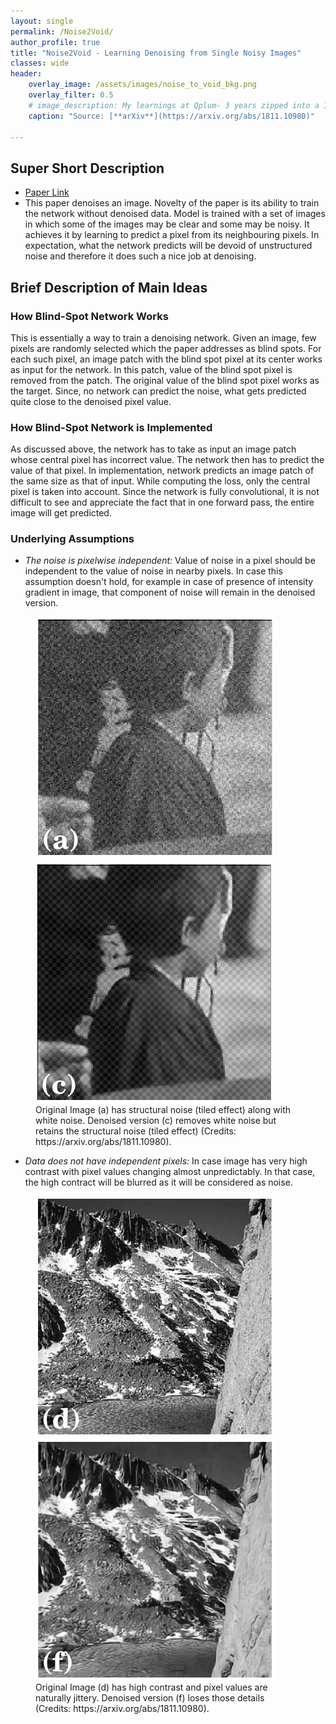 ```yaml
---
layout: single
permalink: /Noise2Void/
author_profile: true
title: "Noise2Void - Learning Denoising from Single Noisy Images"
classes: wide
header:
    overlay_image: /assets/images/noise_to_void_bkg.png
    overlay_filter: 0.5
    # image_description: My learnings at Qplum- 3 years zipped into a 10 min read
    caption: "Source: [**arXiv**](https://arxiv.org/abs/1811.10980)"

---
```

## Super Short Description
* [Paper Link](https://arxiv.org/abs/1811.10980)
* This paper denoises an image. Novelty of the paper is its ability to train the network without denoised data. Model is trained with a set of images in which some of the images may be clear and some may be noisy. It achieves it by learning to predict a pixel from its neighbouring pixels. In expectation, what the network predicts will be devoid of unstructured noise and therefore it does such a nice job at denoising.

## Brief Description of Main Ideas
### How Blind-Spot Network Works
This is essentially a way to train a denoising network. Given an image, few pixels are randomly selected which the paper addresses as blind spots. For each such pixel, an image patch with the blind spot pixel at its center works as input for the network. In this patch, value of the blind spot pixel is removed from the patch. The original value of the blind spot pixel works as the target. Since, no network can predict the noise, what gets predicted quite close to the denoised pixel value.

### How Blind-Spot Network is Implemented
As discussed above, the network has to take as input an image patch whose central pixel has incorrect value. The network then has to predict the value of that pixel. In implementation, network predicts an image patch of the same size as that of input. While computing the loss, only the central pixel is taken into account. Since the network is fully convolutional, it is not difficult to see and appreciate the fact that in one forward pass, the entire image will get predicted.

### Underlying Assumptions
* *The noise is pixelwise independent:* Value of noise in a pixel should be independent to the value of noise in nearby pixels. In case this assumption doesn't hold, for example in case of presence of intensity gradient in image, that component of noise will remain in the denoised version.
<figure class="half">
    <a href="/assets/images/noise_to_void_orig2.png"><img src="/assets/images/noise_to_void_orig2.png"></a>
    <a href="/assets/images/noise_to_void_den2.png"><img src="/assets/images/noise_to_void_den2.png"></a>
    <figcaption> Original Image (a) has structural noise (tiled effect) along with white noise. Denoised version (c) removes white noise but retains the structural noise (tiled effect) (Credits: https://arxiv.org/abs/1811.10980).</figcaption>
</figure>

* *Data does not have independent pixels:* In case image has very high contrast with pixel values changing almost unpredictably. In that case, the high contract will be blurred as it will be considered as noise.
<figure class="half">
    <a href="/assets/images/noise_to_void_orig.png"><img src="/assets/images/noise_to_void_orig.png"></a>
    <a href="/assets/images/noise_to_void_den.png"><img src="/assets/images/noise_to_void_den.png"></a>
    <figcaption> Original Image (d) has high contrast and pixel values are naturally jittery. Denoised version (f) loses those details (Credits: https://arxiv.org/abs/1811.10980).</figcaption>
</figure>
